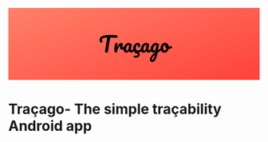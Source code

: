 <p align="center">
  <img src="header.png" alt="Traçago"><br>
</p>
<h1>Traçago- The simple traçability Android app</h1>
